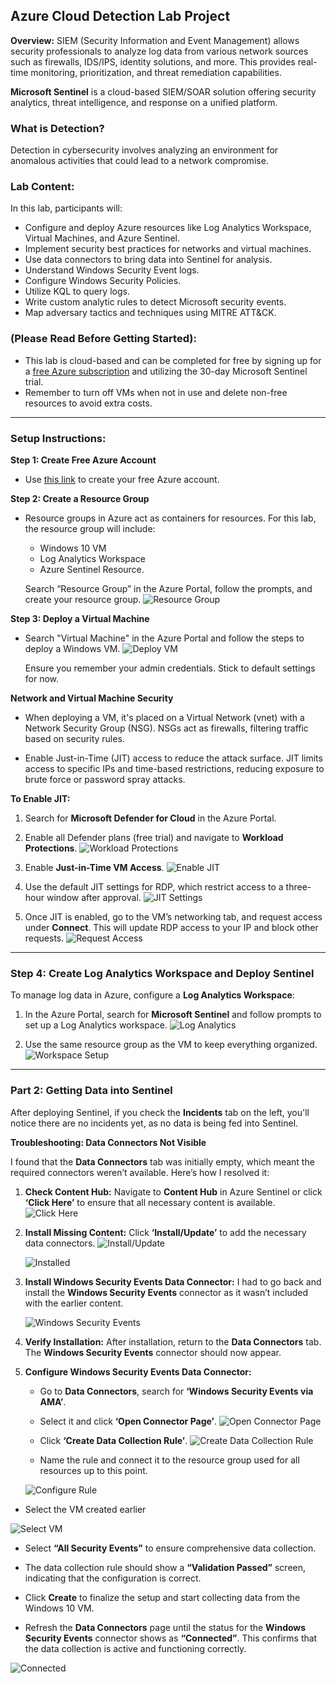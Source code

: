 ## Azure Cloud Detection Lab Project

**Overview:**
SIEM (Security Information and Event Management) allows security professionals to analyze log data from various network sources such as firewalls, IDS/IPS, identity solutions, and more. This provides real-time monitoring, prioritization, and threat remediation capabilities.

**Microsoft Sentinel** is a cloud-based SIEM/SOAR solution offering security analytics, threat intelligence, and response on a unified platform.

### What is Detection?
Detection in cybersecurity involves analyzing an environment for anomalous activities that could lead to a network compromise.

### Lab Content:
In this lab, participants will:
- Configure and deploy Azure resources like Log Analytics Workspace, Virtual Machines, and Azure Sentinel.
- Implement security best practices for networks and virtual machines.
- Use data connectors to bring data into Sentinel for analysis.
- Understand Windows Security Event logs.
- Configure Windows Security Policies.
- Utilize KQL to query logs.
- Write custom analytic rules to detect Microsoft security events.
- Map adversary tactics and techniques using MITRE ATT&CK.

### (Please Read Before Getting Started):
- This lab is cloud-based and can be completed for free by signing up for a [free Azure subscription](https://azure.microsoft.com/en-us/free/) and utilizing the 30-day Microsoft Sentinel trial. 
- Remember to turn off VMs when not in use and delete non-free resources to avoid extra costs.

---

### Setup Instructions:

**Step 1: Create Free Azure Account**
- Use [this link](https://azure.microsoft.com/en-us/free/) to create your free Azure account.

**Step 2: Create a Resource Group**
- Resource groups in Azure act as containers for resources. For this lab, the resource group will include:
  - Windows 10 VM
  - Log Analytics Workspace
  - Azure Sentinel Resource.

  Search “Resource Group” in the Azure Portal, follow the prompts, and create your resource group.
  ![Resource Group](https://imgur.com/MCumdOE.png)

**Step 3: Deploy a Virtual Machine**
- Search "Virtual Machine" in the Azure Portal and follow the steps to deploy a Windows VM.
  ![Deploy VM](https://imgur.com/eGzsoWW.png)

  Ensure you remember your admin credentials. Stick to default settings for now.

**Network and Virtual Machine Security**
- When deploying a VM, it's placed on a Virtual Network (vnet) with a Network Security Group (NSG). NSGs act as firewalls, filtering traffic based on security rules.
  
- Enable Just-in-Time (JIT) access to reduce the attack surface. JIT limits access to specific IPs and time-based restrictions, reducing exposure to brute force or password spray attacks.

**To Enable JIT:**
1. Search for **Microsoft Defender for Cloud** in the Azure Portal.
2. Enable all Defender plans (free trial) and navigate to **Workload Protections**.
   ![Workload Protections](https://imgur.com/6uriXUT.png)
3. Enable **Just-in-Time VM Access**.
   ![Enable JIT](https://imgur.com/g5bSs28.png)

4. Use the default JIT settings for RDP, which restrict access to a three-hour window after approval.
   ![JIT Settings](https://imgur.com/I76dPoF.png)

5. Once JIT is enabled, go to the VM’s networking tab, and request access under **Connect**. This will update RDP access to your IP and block other requests.
   ![Request Access](https://imgur.com/IcpMLlF.png)

---

### Step 4: Create Log Analytics Workspace and Deploy Sentinel

To manage log data in Azure, configure a **Log Analytics Workspace**:

1. In the Azure Portal, search for **Microsoft Sentinel** and follow prompts to set up a Log Analytics workspace.
   ![Log Analytics](https://imgur.com/gdz42Qz.png)

2. Use the same resource group as the VM to keep everything organized.
   ![Workspace Setup](https://imgur.com/nmqiM5d.png)

---

### Part 2: Getting Data into Sentinel

After deploying Sentinel, if you check the **Incidents** tab on the left, you'll notice there are no incidents yet, as no data is being fed into Sentinel.

**Troubleshooting: Data Connectors Not Visible**

I found that the **Data Connectors** tab was initially empty, which meant the required connectors weren’t available. Here’s how I resolved it:

1. **Check Content Hub:** 
   Navigate to **Content Hub** in Azure Sentinel or click **‘Click Here’** to ensure that all necessary content is available.
   ![Click Here](https://imgur.com/KWrCTAy.png)

2. **Install Missing Content:**
   Click **‘Install/Update’** to add the necessary data connectors.
   ![Install/Update](https://imgur.com/HmmGli5.png)

   ![Installed](https://imgur.com/tJcwXYl.png)


3. **Install Windows Security Events Data Connector:**
   I had to go back and install the **Windows Security Events** connector as it wasn’t included with the earlier content.

   ![Windows Security Events](https://imgur.com/mdbhWVZ.png)

4. **Verify Installation:**
   After installation, return to the **Data Connectors** tab. The **Windows Security Events** connector should now appear.

5. **Configure Windows Security Events Data Connector:**
   - Go to **Data Connectors**, search for **‘Windows Security Events via AMA’**.
   - Select it and click **‘Open Connector Page’**.
   ![Open Connector Page](https://imgur.com/zgdv5Ol.png)

   - Click **‘Create Data Collection Rule’**.
     ![Create Data Collection Rule](https://imgur.com/tR6dPOD.png)

   - Name the rule and connect it to the resource group used for all resources up to this point.
   
    ![Configure Rule](https://imgur.com/DvMZcHl.png)

  - Select the VM created earlier

  ![Select VM](https://imgur.com/nFEpiaJ.png)

- Select **“All Security Events”** to ensure comprehensive data collection.


- The data collection rule should show a **“Validation Passed”** screen, indicating that the configuration is correct.


- Click **Create** to finalize the setup and start collecting data from the Windows 10 VM.

- Refresh the **Data Connectors** page until the status for the **Windows Security Events** connector shows as **“Connected”**. This confirms that the data collection is active and functioning correctly.

![Connected](https://imgur.com/8q51PaL.png)




